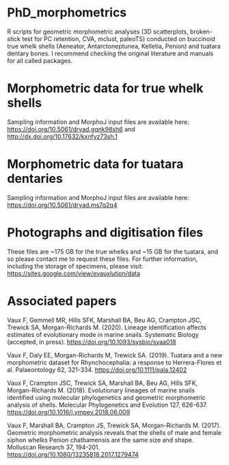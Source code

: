 # PhD_morphometrics
R scripts for geometric morphometric analyses (3D scatterplots, broken-stick test for PC retention, CVA, mclust, paleoTS) conducted on buccinoid true whelk shells (Aeneator, Antarctoneptunea, Kelletia, Penion) and tuatara dentary bones. I recommend checking the original literature and manuals for all called packages.

# Morphometric data for true whelk shells
Sampling information and MorphoJ input files are available here: https://doi.org/10.5061/dryad.gqnk98sh6 and http://dx.doi.org/10.17632/kxnfyz73sh.1

# Morphometric data for tuatara dentaries
Sampling information and MorphoJ input files are available here: https://doi.org/10.5061/dryad.ms7q2q4

# Photographs and digitisation files
These files are ~175 GB for the true whelks and ~15 GB for the tuatara, and so please contact me to request these files. For further information, including the storage of specimens, please visit: https://sites.google.com/view/evauxlution/data

# Associated papers
Vaux F, Gemmell MR, Hills SFK, Marshall BA, Beu AG, Crampton JSC, Trewick SA, Morgan-Richards M. (2020). Lineage identification affects estimates of evolutionary mode in marine snails. Systematic Biology (accepted, in press).
https://doi.org/10.1093/sysbio/syaa018

Vaux F, Daly EE, Morgan-Richards M, Trewick SA. (2019). Tuatara and a new morphometric dataset for Rhynchocephalia: a response to Herrera-Flores et al. Palaeontology 62, 321-334.
https://doi.org/10.1111/pala.12402

Vaux F, Crampton JSC, Trewick SA, Marshall BA, Beu AG, Hills SFK, Morgan-Richards M. (2018). Evolutionary lineages of marine snails identified using molecular phylogenetics and geometric morphometric analysis of shells. Molecular Phylogenetics and Evolution 127, 626-637.
https://doi.org/10.1016/j.ympev.2018.06.009 

Vaux F, Marshall BA, Crampton JS, Trewick SA, Morgan-Richards M. (2017). Geometric morphometric analysis reveals that the shells of male and female siphon whelks Penion chathamensis are the same size and shape. Molluscan Research 37, 194-201.
https://doi.org/10.1080/13235818.2017.1279474
